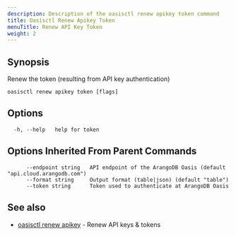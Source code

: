 ```yaml
---
description: Description of the oasisctl renew apikey token command
title: Oasisctl Renew Apikey Token
menuTitle: Renew API Key Token
weight: 2
---
```

## Synopsis
Renew the token (resulting from API key authentication)

```
oasisctl renew apikey token [flags]
```

## Options
```
  -h, --help   help for token
```

## Options Inherited From Parent Commands
```
      --endpoint string   API endpoint of the ArangoDB Oasis (default "api.cloud.arangodb.com")
      --format string     Output format (table|json) (default "table")
      --token string      Token used to authenticate at ArangoDB Oasis
```

## See also
* [oasisctl renew apikey](renew-apikey.md)	 - Renew API keys & tokens

